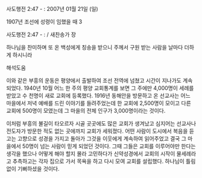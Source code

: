 사도행전 2:47 - : 
2007년 01월 21일 (일)

1907년 조선에 성령이 임했을 때 3



사도행전 2:47 - : / 새찬송가  장


하나님을 찬미하며 또 온 백성에게 칭송을 받으니 주께서 구원 받는 사람을 
날마다 더하게 하시니라

해석도움





이와 같은 부흥의 운동은 평양에서 출발하여 조선 전역에 넘쳤고 시간이 지나가도 계속되었다. 1940년 10월 어느 한 주의 평양 교회통계를 보면 그 주에만 4,000명이 세례를 받았고 수 천명이 새로 교회에 등록했다. 1916년 동해안을 방문하고 온 선교사는 어느 마을에서 저녁 예배를 드린 이야기를 들려주었는데 한 교회에 2,500명이 모이고 다른 교회에 500명이 모였는데 그 마을의 전체 인구가 3,000명이라는 것이다. 

이처럼 부흥의 불길이 타오르자 시골 곳곳에도 많은 교회가 생겨났고 심지어는 선교사나 전도자가 방문한 적도 없는 곳에까지 교회가 세워졌다. 어떤 사람이 도시에서 복음을 듣고는 고향으로 성경을 가지고 돌아가 그것을 이웃에게 계속하여 읽어주었고 결국 그 마을에서 50명이 넘는 사람이 믿게 되었던 것이다. 그때 그들은 교회를 이루어야만 한다는 생각을 했으나 어떻게 해야 할지 몰라 고민하다가 신약성경에서 교회의 시작이 물세례라고 추측하고는 각자 집으로 가서 목욕을 하고 다시 모여 교회를 설립했다. 하나님이 틀림없이 기뻐하셨을 것이다.